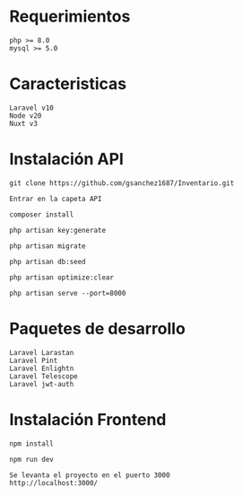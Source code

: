 # Requerimientos
```
php >= 8.0
mysql >= 5.0
```

# Caracteristicas
```
Laravel v10
Node v20
Nuxt v3
```

# Instalación API

```
git clone https://github.com/gsanchez1687/Inventario.git
```

```
Entrar en la capeta API
```

```
composer install
```

```
php artisan key:generate
```

```
php artisan migrate
```

```
php artisan db:seed
```

```
php artisan optimize:clear
```

```
php artisan serve --port=8000
```

# Paquetes de desarrollo

```
Laravel Larastan
Laravel Pint
Laravel Enlightn
Laravel Telescope
Laravel jwt-auth
```

# Instalación Frontend

```
npm install
```

```
npm run dev
```

```
Se levanta el proyecto en el puerto 3000
http://localhost:3000/
```